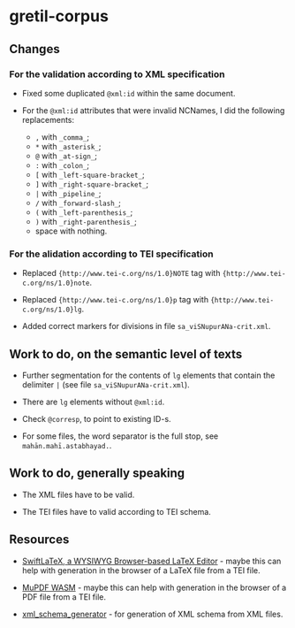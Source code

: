 # gretil-corpus

## Changes

### For the validation according to XML specification

* Fixed some duplicated ```@xml:id``` within the same document.

* For the ```@xml:id``` attributes that were invalid NCNames, I did the following replacements:

    * ```,``` with ```_comma_```;
    * ```*``` with ```_asterisk_```;
    * ```@``` with ```_at-sign_```;
    * ```:``` with ```_colon_```;
    * ```[``` with ```_left-square-bracket_```;
    * ```]``` with ```_right-square-bracket_```;
    * ```|``` with ```_pipeline_```;
    * ```/``` with ```_forward-slash_```;
    * ```(``` with ```_left-parenthesis_```;
    * ```)``` with ```_right-parenthesis_```;
    * space with nothing.

### For the alidation according to TEI specification

* Replaced ```{http://www.tei-c.org/ns/1.0}NOTE``` tag with ```{http://www.tei-c.org/ns/1.0}note```.

* Replaced ```{http://www.tei-c.org/ns/1.0}p``` tag with ```{http://www.tei-c.org/ns/1.0}lg```.

* Added correct markers for divisions in file ```sa_viSNupurANa-crit.xml```.

## Work to do, on the semantic level of texts

* Further segmentation for the contents of ```lg``` elements that contain the delimiter ```|``` (see file ```sa_viSNupurANa-crit.xml```).

* There are ```lg``` elements without ```@xml:id```.

* Check ```@corresp```, to point to existing ID-s.

* For some files, the word separator is the full stop, see ```mahān.mahī.astabhayad.```.


## Work to do, generally speaking

* The XML files have to be valid.

* The TEI files have to valid according to TEI schema.

## Resources

* [SwiftLaTeX, a WYSIWYG Browser-based LaTeX Editor](https://swiftlatex.com/) - maybe this can help with generation in the browser of a LaTeX file from a TEI file.

* [MuPDF WASM](https://mupdf.readthedocs.io/en/latest/mupdf-wasm.html) - maybe this can help with generation in the browser of a PDF file from a TEI file.

* [xml_schema_generator](https://docs.rs/xml_schema_generator/latest/xml_schema_generator/) - for generation of XML schema from XML files.





